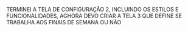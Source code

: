 TERMINEI A TELA DE CONFIGURAÇÃO 2, INCLUINDO OS ESTILOS E FUNCIONALIDADES, AGHORA DEVO CRIAR A TELA 3 QUE DEFINE SE TRABALHA AOS FINAIS DE SEMANA OU NÃO